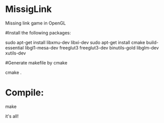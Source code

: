 # MissigLink
Missing link game in OpenGL

#Install the following packages:

sudo apt-get install libxmu-dev libxi-dev
sudo apt-get install cmake build-essential libgl1-mesa-dev freeglut3 freeglut3-dev binutils-gold libglm-dev xutils-dev


#Generate makefile by cmake

cmake .

# Compile:

make

it's all!



